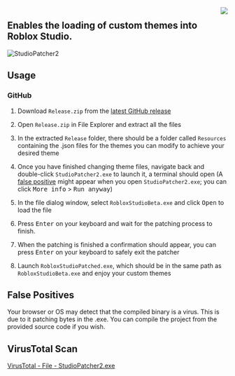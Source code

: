 <img align=right src="main.ico" />

## Enables the loading of custom themes into Roblox Studio.
![StudioPatcher2](https://user-images.githubusercontent.com/80087248/236652960-d87e7c99-71d7-483d-8067-d92f7a8a703d.png)

## Usage

### GitHub

1. Download `Release.zip` from the [latest GitHub release](https://github.com/rbxrootx/Roblox-Studio-CustomTheme-Patcher/releases/latest)

2. Open `Release.zip` in File Explorer and extract all the files

3. In the extracted `Release` folder, there should be a folder called `Resources` containing the .json files for the themes you can modify to achieve your desired theme

4. Once you have finished changing theme files, navigate back and double-click `StudioPatcher2.exe` to launch it, a terminal should open (A [false positive](#false-positives) might appear when you open `StudioPatcher2.exe`; you can click <kbd>More info</kbd> > <kbd>Run anyway</kbd>)

5. In the file dialog window, select `RobloxStudioBeta.exe` and click <kbd>Open</kbd> to load the file

6. Press <kbd>Enter</kbd> on your keyboard and wait for the patching process to finish.

5. When the patching is finished a confirmation should appear, you can press <kbd>Enter</kbd> on your keyboard to safely exit the patcher

7. Launch `RobloxStudioPatched.exe`, which should be in the same path as `RobloxStudioBeta.exe` and enjoy your custom themes

## False Positives

Your browser or OS may detect that the compiled binary is a virus. This is due to it patching bytes in the .exe. You can compile the project from the provided source code if you wish.

## VirusTotal Scan

[VirusTotal - File - StudioPatcher2.exe](https://www.virustotal.com/gui/file/d1fbbd50702ec997f934e34387442586590d8786c4e2d97f4c719a2aa8c01632?nocache=1)
